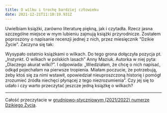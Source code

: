 ```yaml
---
title: O wilku i trochę bardziej człowieku
date: 2021-12-21T11:10:19.931Z
---
```

Uwielbiam książki, zarówno literaturę piękną, jak i czytadła. Rzecz jasna szczególne miejsce w mym lubieniu zajmują książki przyrodnicze. Zostałem poproszony o napisanie recenzji jednej z nich, przez miesięcznik "Dzikie Życie". Zaczyna się tak:

Wysypało ostatnio książkami o wilkach. Do tego grona dołączyła pozycja pt. „Instynkt. O wilkach w polskich lasach” Anny Maziuk. Autorka w niej pyta: „Dlaczego akurat wilki?”. I odpowiada: „Wiedziałam, że chcę o nich napisać, odkąd pojechałam na pierwsze tropienia. Miałam poczucie, że potrzebują, żeby ktoś się za nimi wstawił, opowiedział nieuproszczoną historię i pomógł zrozumieć źródła niechęci płynącej z tego niezrozumienia”. Czy jej się to udało i czy warto przeczytać jeszcze jedną książkę o wilkach?

- - -

Całość przeczytacie w [grudniowo-styczniowym (2021/2022) numerze Dzikiego Życia](https://dzikiezycie.pl/archiwum/2021/gru-2021/presja-na-wilki).